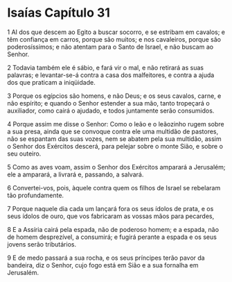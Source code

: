 # Isaías Capítulo 31

1	AI dos que descem ao Egito a buscar socorro, e se estribam em cavalos; e têm confiança em carros, porque são muitos; e nos cavaleiros, porque são poderosíssimos; e não atentam para o Santo de Israel, e não buscam ao Senhor.

2	Todavia também ele é sábio, e fará vir o mal, e não retirará as suas palavras; e levantar-se-á contra a casa dos malfeitores, e contra a ajuda dos que praticam a iniqüidade.

3	Porque os egípcios são homens, e não Deus; e os seus cavalos, carne, e não espírito; e quando o Senhor estender a sua mão, tanto tropeçará o auxiliador, como cairá o ajudado, e todos juntamente serão consumidos.

4	Porque assim me disse o Senhor: Como o leão e o leãozinho rugem sobre a sua presa, ainda que se convoque contra ele uma multidão de pastores, não se espantam das suas vozes, nem se abatem pela sua multidão, assim o Senhor dos Exércitos descerá, para pelejar sobre o monte Sião, e sobre o seu outeiro.

5	Como as aves voam, assim o Senhor dos Exércitos amparará a Jerusalém; ele a amparará, a livrará e, passando, a salvará.

6	Convertei-vos, pois, àquele contra quem os filhos de Israel se rebelaram tão profundamente.

7	Porque naquele dia cada um lançará fora os seus ídolos de prata, e os seus ídolos de ouro, que vos fabricaram as vossas mãos para pecardes,

8	E a Assíria cairá pela espada, não de poderoso homem; e a espada, não de homem desprezível, a consumirá; e fugirá perante a espada e os seus jovens serão tributários.

9	E de medo passará a sua rocha, e os seus príncipes terão pavor da bandeira, diz o Senhor, cujo fogo está em Sião e a sua fornalha em Jerusalém.

